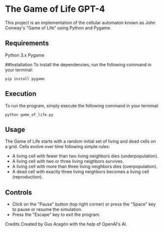 # The Game of Life GPT-4

This project is an implementation of the cellular automaton known as John Conway's "Game of Life" using Python and Pygame.

## Requirements
Python 3.x
Pygame

##Installation
To install the dependencies, run the following command in your terminal:

`pip install pygame`

## Execution
To run the program, simply execute the following command in your terminal:

`python game_of_life.py`

## Usage

The Game of Life starts with a random initial set of living and dead cells on a grid. Cells evolve over time following simple rules:

- A living cell with fewer than two living neighbors dies (underpopulation).
- A living cell with two or three living neighbors survives.
- A living cell with more than three living neighbors dies (overpopulation).
- A dead cell with exactly three living neighbors becomes a living cell (reproduction).


## Controls
- Click on the "Pause" button (top right corner) or press the "Space" key to pause or resume the simulation.
- Press the "Escape" key to exit the program.


Credits
Created by Gus Aragón with the help of OpenAI's AI.
